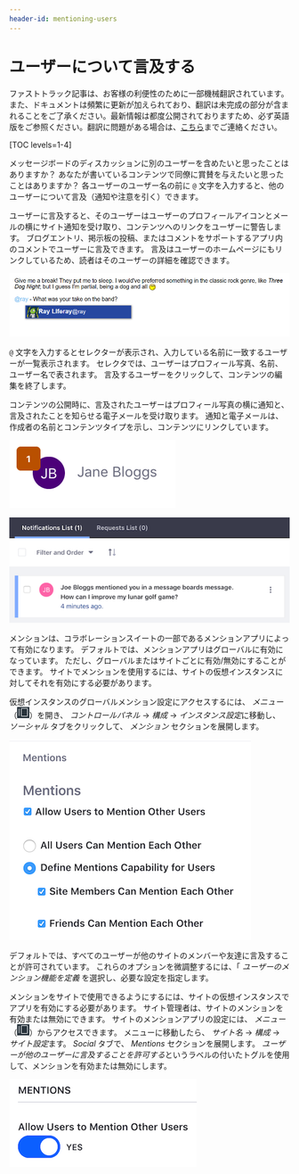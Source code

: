```yaml
---
header-id: mentioning-users
---
```


# ユーザーについて言及する

<p class="alert alert-info"><span class="wysiwyg-color-blue120">ファストトラック記事は、お客様の利便性のために一部機械翻訳されています。また、ドキュメントは頻繁に更新が加えられており、翻訳は未完成の部分が含まれることをご了承ください。最新情報は都度公開されておりますため、必ず英語版をご参照ください。翻訳に問題がある場合は、<a href="mailto:support-content-jp@liferay.com">こちら</a>までご連絡ください。</span></p>

[TOC levels=1-4]

メッセージボードのディスカッションに別のユーザーを含めたいと思ったことはありますか？ あなたが書いているコンテンツで同僚に賞賛を与えたいと思ったことはありますか？ 各ユーザーのユーザー名の前に `@` 文字を入力すると、他のユーザーについて言及（通知や注意を引く）できます。

ユーザーに言及すると、そのユーザーはユーザーのプロフィールアイコンとメールの横にサイト通知を受け取り、コンテンツへのリンクをユーザーに警告します。 ブログエントリ、掲示板の投稿、またはコメントをサポートするアプリ内のコメントでユーザーに言及できます。 言及はユーザーのホームページにもリンクしているため、読者はそのユーザーの詳細を確認できます。

![図1： <code>@</code> 文字の後にユーザー名を入力すると、入力したテキストに一致するユーザーへのリンクが表示されます。 言及したいユーザーを選択し、コンテンツを公開します。](../../../images/mentions-at-mention-menu.png)

`@` 文字を入力するとセレクターが表示され、入力している名前に一致するユーザーが一覧表示されます。 セレクタでは、ユーザーはプロフィール写真、名前、ユーザー名で表されます。 言及するユーザーをクリックして、コンテンツの編集を終了します。

コンテンツの公開時に、言及されたユーザーはプロフィール写真の横に通知と、言及されたことを知らせる電子メールを受け取ります。 通知と電子メールは、作成者の名前とコンテンツタイプを示し、コンテンツにリンクしています。

![図2：ユーザーのプロファイルのバッジに表示された通知の数。](../../../images/mentions-count-near-profile-image.png)

![図3：プロフィール写真の横にある通知番号をクリックすると、通知リストが表示されます。](../../../images/mentions-notification-list.png)

メンションは、コラボレーションスイートの一部であるメンションアプリによって有効になります。 デフォルトでは、メンションアプリはグローバルに有効になっています。 ただし、グローバルまたはサイトごとに有効/無効にすることができます。 サイトでメンションを使用するには、サイトの仮想インスタンスに対してそれを有効にする必要があります。

仮想インスタンスのグローバルメンション設定にアクセスするには、 *メニュー* （![Menu](../../../images/icon-menu.png)）を開き、 *コントロールパネル* → *構成* → *インスタンス設定*に移動し、 *ソーシャル* タブをクリックして、 *メンション* セクションを展開します。

![図4：コントロールパネルの[インスタンスの設定]から、すべての仮想インスタンスのサイトのメンション機能を有効または無効にできます。](../../../images/mentions-global-instance-setting.png)

デフォルトでは、すべてのユーザーが他のサイトのメンバーや友達に言及することが許可されています。 これらのオプションを微調整するには、「 *ユーザーのメンション機能を定義* を選択し、必要な設定を指定します。

メンションをサイトで使用できるようにするには、サイトの仮想インスタンスでアプリを有効にする必要があります。 サイト管理者は、サイトのメンションを有効または無効にできます。 サイトのメンションアプリの設定には、 *メニュー* （![Menu](../../../images/icon-menu.png)）からアクセスできます。 メニューに移動したら、 *サイト名* → *構成* → *サイト設定*ます。 *Social* タブで、 *Mentions* セクションを展開します。 *ユーザーが他のユーザーに言及することを許可する*というラベルの付いたトグルを使用して、メンションを有効または無効にします。

![図5：メンションはサイトごとに有効または無効にすることもできます。](../../../images/mentions-site-setting.png)
